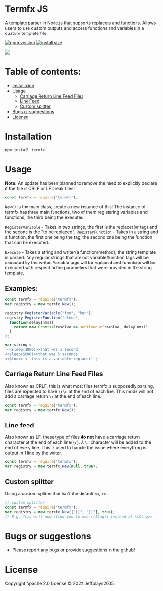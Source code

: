 # Termfx JS
A template parser in Node.js that supports replacers and functions. Allows users to use custom outputs and access functions and variables in a custom template file.

[![npm version][npm-image]][npm-url]
[![install size][install-size-image]][install-size-url]

![](https://nodei.co/npm/termfx.png)

# Table of contents:
- [Installation](#Installation)
- [Usage](#Usage)
  - [Carriage Return Line Feed Files](#Carriage-Return-Line-Feed-Files)
  - [Line Feed](#Line-feed)
  - [Custom splitter](#Custom-splitter)
- [Bugs or suggestions](#Bugs-or-suggestions)
- [License](#License)

# Installation
```
npm install termfx
```

# Usage
**Note:** An update has been planned to remove the need to explicitly declare if the file is CRLF or LF break files!

```js
const termfx = require('termfx');
```

`New()` is the main class, create a new instance of this!
The instance of termfx has three main functions, two of them registering variables and functions, the third being the executer.

`RegisterVariable` - Takes in two strings, the first is the replacer(or tag) and the second is the "to be replaced".
`RegisterFunction` - Takes in a string and a function, the first one being the tag, the second one being the function that can be executed.

`Execute` - Takes a string and writer(a function/method), the string template is parsed. Any regular strings that are not variable/function tags will be executed by the writer. Variable tags will be replaced and functions will be executed with respect to the parameters that were provided in the string template.

## Examples:
```js
const termfx = require('termfx');
var registry = new termfx.New();

registry.RegisterVariable("foo", "bar");
registry.RegisterFunction("sleep",
  function(delayInms){
    return new Promise(resolve => setTimeout(resolve, delayInms));
  }
);

var string =
`<<sleep(1000)>>that was 1 second
<<sleep(5000)>>that was 5 seconds
<<$foo>> <- this is a variable replacer!`;
```

## Carriage Return Line Feed Files
Also known as CRLF, this is what most files termfx is supposedly parsing, files are expected to have `\r\n` at the end of each line. This mode will not add a carriage return `\r` at the end of each line.
```js
const termfx = require('termfx');
var registry = new termfx.New();
```
## Line feed
Also known as LF, these type of files **do not** have a carriage return character at the end of each line(`\r`). A `\r` character will be added to the end of every line.  This is used to handle the issue where everything is output in 1 line by the writer.
```js
const termfx = require('termfx');
var registry = new termfx.New(null, true);
```

## Custom splitter
Using a custom splitter that isn't the default `<<`, `>>`.
```js
// custom splitter
const termfx = require('termfx');
var registry = new termfx.New(["[[", "]]"], true);
// E.g. This will now allow you to use [[$tag]] instead of <<$tag>>
```

# Bugs or suggestions
* Please report any bugs or provide suggestions in the github!

# License
Copyright Apache 2.0 License © 2022 Jeffplays2005.

[npm-image]: https://flat.badgen.net/npm/v/termfx
[npm-url]: https://www.npmjs.com/package/termfx
[install-size-image]: https://flat.badgen.net/packagephobia/install/termfx
[install-size-url]: https://packagephobia.com/result?p=termfx
